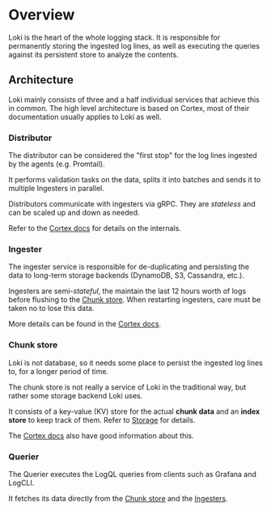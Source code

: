 # Overview

Loki is the heart of the whole logging stack. It is responsible for permanently
storing the ingested log lines, as well as executing the queries against its
persistent store to analyze the contents.

## Architecture

Loki mainly consists of three and a half individual services that achieve this
in common. The high level architecture is based on Cortex, most of their documentation
usually applies to Loki as well.

### Distributor

The distributor can be considered the "first stop" for the log lines ingested by
the agents (e.g. Promtail).

It performs validation tasks on the data, splits it into batches and sends it to
multiple Ingesters in parallel.

Distributors communicate with ingesters via gRPC. They are *stateless* and can be scaled up and down as needed.

Refer to the [Cortex
docs](https://github.com/cortexproject/cortex/blob/master/docs/architecture.md#distributor)
for details on the internals.

### Ingester

The ingester service is responsible for de-duplicating and persisting the data
to long-term storage backends (DynamoDB, S3, Cassandra, etc.).

Ingesters are semi-*stateful*, the maintain the last 12 hours worth of logs
before flushing to the [Chunk store](#chunk-store). When restarting ingesters,
care must be taken no to lose this data.

More details can be found in the [Cortex
docs](https://github.com/cortexproject/cortex/blob/master/docs/architecture.md#ingester).

### Chunk store

Loki is not database, so it needs some place to persist the ingested log lines
to, for a longer period of time.

The chunk store is not really a service of Loki in the traditional way, but
rather some storage backend Loki uses.

It consists of a key-value (KV) store for the actual **chunk data** and an
**index store** to keep track of them. Refer to [Storage](storage.md) for details.

The [Cortex
docs](https://github.com/cortexproject/cortex/blob/master/docs/architecture.md#chunk-store)
also have good information about this.

### Querier

The Querier executes the LogQL queries from clients such as Grafana and LogCLI.

It fetches its data directly from the [Chunk store](#chunk-store) and the
[Ingesters](#ingester).


